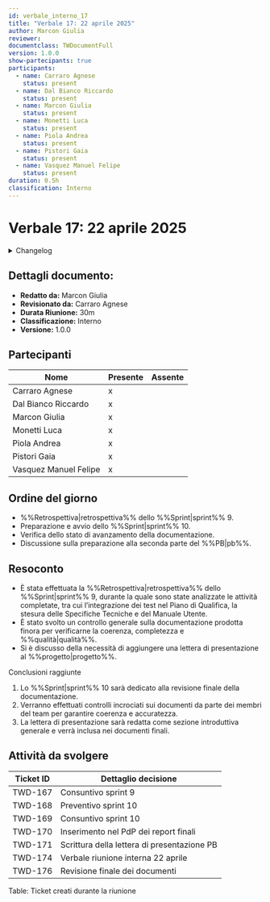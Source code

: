 ```yaml
---
id: verbale_interno_17
title: "Verbale 17: 22 aprile 2025"
author: Marcon Giulia
reviewer: 
documentclass: TWDocumentFull
version: 1.0.0
show-partecipants: true
participants:
  - name: Carraro Agnese
    status: present
  - name: Dal Bianco Riccardo
    status: present
  - name: Marcon Giulia
    status: present
  - name: Monetti Luca
    status: present
  - name: Piola Andrea
    status: present
  - name: Pistori Gaia
    status: present
  - name: Vasquez Manuel Felipe
    status: present
duration: 0.5h
classification: Interno
---
```


<!-- ::: {.no-export} -->

# Verbale 17: 22 aprile 2025

<details>
  <summary>Changelog</summary>

<!-- ::: -->

| Data       | Versione | Descrizione                 | Autore        | Data Approvazione | Approvatore    |
| ---------- | -------- | --------------------------- | ------------- | ----------------- | -------------- |
| 22/04/2025 | 1.0.0    | Prima stesura del documento | Marcon Giulia | 23/04/2025        | Carraro Agnese |

Table: Changelog

<!-- ::: {.no-export} -->

</details>

## Dettagli documento:

- **Redatto da:** Marcon Giulia
- **Revisionato da:** Carraro Agnese
- **Durata Riunione:** 30m
- **Classificazione:** Interno
- **Versione:** 1.0.0

## Partecipanti

| Nome                  | Presente | Assente |
| --------------------- | -------- | ------- |
| Carraro Agnese        | x        |         |
| Dal Bianco Riccardo   | x        |         |
| Marcon Giulia         | x        |         |
| Monetti Luca          | x        |         |
| Piola Andrea          | x        |         |
| Pistori Gaia          | x        |         |
| Vasquez Manuel Felipe | x        |         |

<!-- ::: -->

## Ordine del giorno

- %%Retrospettiva|retrospettiva%% dello %%Sprint|sprint%% 9.
- Preparazione e avvio dello %%Sprint|sprint%% 10.
- Verifica dello stato di avanzamento della documentazione.
- Discussione sulla preparazione alla seconda parte del %%PB|pb%%.

## Resoconto

- È stata effettuata la %%Retrospettiva|retrospettiva%% dello %%Sprint|sprint%% 9, durante la quale sono state analizzate le attività completate, tra cui l’integrazione dei test nel Piano di Qualifica, la stesura delle Specifiche Tecniche e del Manuale Utente.
- È stato svolto un controllo generale sulla documentazione prodotta finora per verificarne la coerenza, completezza e %%qualità|qualità%%.
- Si è discusso della necessità di aggiungere una lettera di presentazione al %%progetto|progetto%%.

Conclusioni raggiunte
1. Lo %%Sprint|sprint%% 10 sarà dedicato alla revisione finale della documentazione.
2. Verranno effettuati controlli incrociati sui documenti da parte dei membri del team per garantire coerenza e accuratezza.
3. La lettera di presentazione sarà redatta come sezione introduttiva generale e verrà inclusa nei documenti finali.

## Attività da svolgere

| Ticket ID | Dettaglio decisione                         |
| --------- | ------------------------------------------- |
| TWD-167   | Consuntivo sprint 9                         |
| TWD-168   | Preventivo sprint 10                        |
| TWD-169   | Consuntivo sprint 10                        |
| TWD-170   | Inserimento nel PdP dei report finali       |
| TWD-171   | Scrittura della lettera di presentazione PB |
| TWD-174   | Verbale riunione interna 22 aprile          |
| TWD-176   | Revisione finale dei documenti              |

Table: Ticket creati durante la riunione
